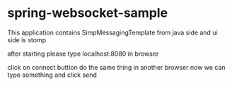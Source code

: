 # spring-websocket-sample
This application contains SimpMessagingTemplate from java side and ui side is stomp 

after starting please type
localhost:8080    in browser

click on connect buttion
do the same thing in another browser now we can type something and click send




